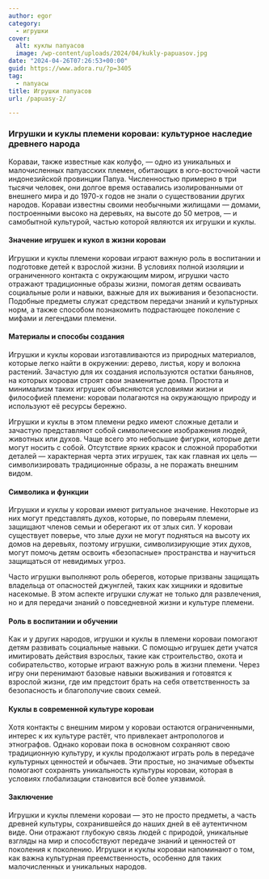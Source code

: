 ```yaml
---
author: egor
category:
  - игрушки
cover:
  alt: куклы папуасов
  image: /wp-content/uploads/2024/04/kukly-papuasov.jpg
date: "2024-04-26T07:26:53+00:00"
guid: https://www.adora.ru/?p=3405
tag:
  - папуасы
title: Игрушки папуасов
url: /papuasy-2/

---
```

### Игрушки и куклы племени короваи: культурное наследие древнего народа

Кораваи, также известные как колуфо, — одно из уникальных и малочисленных папуасских племен, обитающих в юго-восточной части индонезийской провинции Папуа. Численностью примерно в три тысячи человек, они долгое время оставались изолированными от внешнего мира и до 1970-х годов не знали о существовании других народов. Кораваи известны своими необычными жилищами — домами, построенными высоко на деревьях, на высоте до 50 метров, — и самобытной культурой, частью которой являются их игрушки и куклы.

#### Значение игрушек и кукол в жизни короваи

Игрушки и куклы племени короваи играют важную роль в воспитании и подготовке детей к взрослой жизни. В условиях полной изоляции и ограниченного контакта с окружающим миром, игрушки часто отражают традиционные образы жизни, помогая детям осваивать социальные роли и навыки, важные для их выживания и безопасности. Подобные предметы служат средством передачи знаний и культурных норм, а также способом познакомить подрастающее поколение с мифами и легендами племени.

#### Материалы и способы создания

Игрушки и куклы короваи изготавливаются из природных материалов, которые легко найти в окружении: дерево, листья, кору и волокна растений. Зачастую для их создания используются остатки баньянов, на которых короваи строят свои знаменитые дома. Простота и минимализм таких игрушек объясняются условиями жизни и философией племени: короваи полагаются на окружающую природу и используют её ресурсы бережно.

Игрушки и куклы в этом племени редко имеют сложные детали и зачастую представляют собой символические изображения людей, животных или духов. Чаще всего это небольшие фигурки, которые дети могут носить с собой. Отсутствие ярких красок и сложной проработки деталей — характерная черта этих игрушек, так как главная их цель — символизировать традиционные образы, а не поражать внешним видом.

#### Символика и функции

Игрушки и куклы у короваи имеют ритуальное значение. Некоторые из них могут представлять духов, которые, по поверьям племени, защищают членов семьи и оберегают их от злых сил. У короваи существует поверье, что злые духи не могут подняться на высоту их домов на деревьях, поэтому игрушки, символизирующие этих духов, могут помочь детям освоить «безопасные» пространства и научиться защищаться от невидимых угроз.

Часто игрушки выполняют роль оберегов, которые призваны защищать владельца от опасностей джунглей, таких как хищники и ядовитые насекомые. В этом аспекте игрушки служат не только для развлечения, но и для передачи знаний о повседневной жизни и культуре племени.

#### Роль в воспитании и обучении

Как и у других народов, игрушки и куклы в племени короваи помогают детям развивать социальные навыки. С помощью игрушек дети учатся имитировать действия взрослых, такие как строительство, охота и собирательство, которые играют важную роль в жизни племени. Через игру они перенимают базовые навыки выживания и готовятся к взрослой жизни, где им предстоит брать на себя ответственность за безопасность и благополучие своих семей.

#### Куклы в современной культуре короваи

Хотя контакты с внешним миром у короваи остаются ограниченными, интерес к их культуре растёт, что привлекает антропологов и этнографов. Однако короваи пока в основном сохраняют свою традиционную культуру, и куклы продолжают играть роль в передаче культурных ценностей и обычаев. Эти простые, но значимые объекты помогают сохранять уникальность культуры короваи, которая в условиях глобализации становится всё более уязвимой.

#### Заключение

Игрушки и куклы племени короваи — это не просто предметы, а часть древней культуры, сохранившейся до наших дней в её аутентичном виде. Они отражают глубокую связь людей с природой, уникальные взгляды на мир и способствуют передаче знаний и ценностей от поколения к поколению. Игрушки и куклы короваи напоминают о том, как важна культурная преемственность, особенно для таких малочисленных и уникальных народов.
